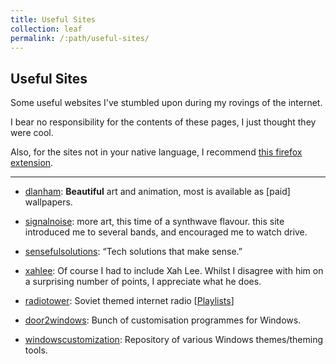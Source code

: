 ```yaml
---
title: Useful Sites
collection: leaf
permalink: /:path/useful-sites/
---
```

## Useful Sites

Some useful websites I've stumbled upon during my rovings of the internet.

I bear no responsibility for the contents of these pages, I just thought they were cool.

Also, for the sites not in your native language, I recommend [this firefox extension](https://addons.mozilla.org/firefox/addon/traduzir-paginas-web/).

---

- [dlanham](https://dlanham.com/): **Beautiful** art and animation, most is available as [paid] wallpapers.
- [signalnoise](https://signalnoise.com/): more art, this time of a synthwave flavour. this site introduced me to several bands, and encouraged me to watch drive.

- [sensefulsolutions](http://www.sensefulsolutions.com/): “Tech solutions that make sense.”
- [xahlee](http://xahlee.info/): Of course I had to include Xah Lee. Whilst I disagree with him on a surprising number of points, I appreciate what he does.
- [radiotower](http://radiotower.su/): Soviet themed internet radio [[Playlists](http://listen.radiotower.su:8000/)]
- [door2windows](http://www.door2windows.com/): Bunch of customisation programmes for Windows.
- [windowscustomization](https://windowscustomization.com/): Repository of various Windows themes/theming tools.

